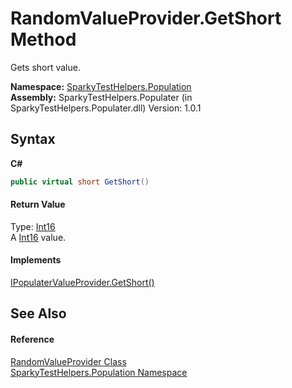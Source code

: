 # RandomValueProvider.GetShort Method 
 

Gets short value.

**Namespace:**&nbsp;<a href="N_SparkyTestHelpers_Population.md">SparkyTestHelpers.Population</a><br />**Assembly:**&nbsp;SparkyTestHelpers.Populater (in SparkyTestHelpers.Populater.dll) Version: 1.0.1

## Syntax

**C#**<br />
``` C#
public virtual short GetShort()
```


#### Return Value
Type: <a href="http://msdn2.microsoft.com/en-us/library/e07e6fds" target="_blank">Int16</a><br />A <a href="http://msdn2.microsoft.com/en-us/library/e07e6fds" target="_blank">Int16</a> value.

#### Implements
<a href="M_SparkyTestHelpers_Population_IPopulaterValueProvider_GetShort.md">IPopulaterValueProvider.GetShort()</a><br />

## See Also


#### Reference
<a href="T_SparkyTestHelpers_Population_RandomValueProvider.md">RandomValueProvider Class</a><br /><a href="N_SparkyTestHelpers_Population.md">SparkyTestHelpers.Population Namespace</a><br />